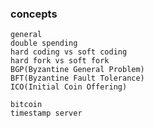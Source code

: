 ### concepts
    general
    double spending
    hard coding vs soft coding
    hard fork vs soft fork
    BGP(Byzantine General Problem)
    BFT(Byzantine Fault Tolerance)
    ICO(Initial Coin Offering)
    
    bitcoin
    timestamp server
    
